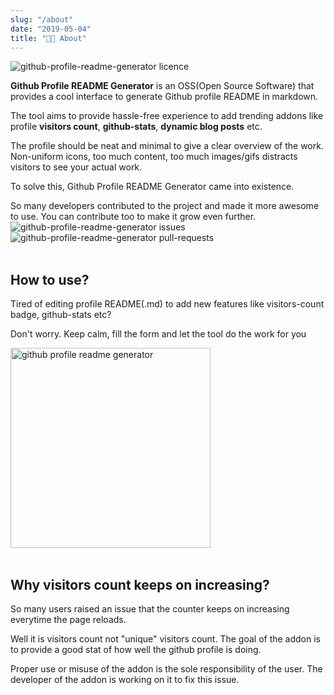 ```yaml
---
slug: "/about"
date: "2019-05-04"
title: "👨‍💻 About"
---
```

<img src="https://img.shields.io/github/license/rahuldkjain/github-profile-readme-generator?style=flat-square" alt="github-profile-readme-generator licence" />

**Github Profile README Generator** is an OSS(Open Source Software) that provides a cool interface to generate Github profile README in markdown.

The tool aims to provide hassle-free experience to add trending addons like profile **visitors count**, **github-stats**, **dynamic blog posts** etc.

The profile should be neat and minimal to give a clear overview of the work. Non-uniform icons, too much content, too much images/gifs distracts visitors to see your actual work.

To solve this, Github Profile README Generator came into existence.

So many developers contributed to the project and made it more awesome to use. You can contribute too to make it grow even further.
<img src="https://img.shields.io/github/issues/rahuldkjain/github-profile-readme-generator?style=flat-square" alt="github-profile-readme-generator issues"/> <img src="https://img.shields.io/github/issues-pr/rahuldkjain/github-profile-readme-generator?style=flat-square" alt="github-profile-readme-generator pull-requests"/>
<br/><br/>


## How to use?
Tired of editing profile README(.md) to add new features like visitors-count badge, github-stats etc?

Don't worry. Keep calm, fill the form and let the tool do the work for you

<img src="https://raw.githubusercontent.com/rahuldkjain/github-profile-readme-generator/master/src/images/github-profile-readme-generator.gif"
alt="github profile readme generator" width="320" /><br/><br/>


## Why visitors count keeps on increasing?
So many users raised an issue that the counter keeps on increasing everytime the page reloads.

Well it is visitors count not "unique" visitors count. The goal of the addon is to provide a good stat of how well the github profile is doing.

Proper use or misuse of the addon is the sole responsibility of the user. The developer of the addon is working on it to fix this issue.
